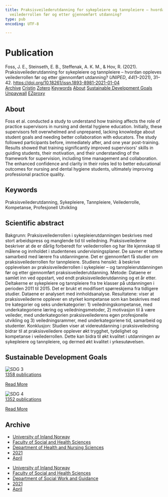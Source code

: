 ```yaml
---
title: Praksisveilederutdanning for sykepleiere og tannpleiere – hvordan oppleves
  veilederrollen før og etter gjennomført utdanning?
type: pub
encoding: UTF-8

---
```

<h1>Publication</h1>
<article id="csl-bib-container-36JEXDTS" class="csl-bib-container">
  <div class="csl-bib-body"> <div class="csl-entry">Foss, J. E., Steinseth, E. B., Steffenak, A. K. M., &#38; Hov, R. (2021). Praksisveilederutdanning for sykepleiere og tannpleiere – hvordan oppleves veilederrollen før og etter gjennomført utdanning? <i>UNIPED</i>, <i>44</i>(1–2021), 31–42. <a href="https://doi.org/10.18261/issn.1893-8981-2021-01-04">https://doi.org/10.18261/issn.1893-8981-2021-01-04</a></div> </div>
  <div class="csl-bib-buttons">
    <a href="#taxonomy-article-36JEXDTS" alt="archive" class="csl-bib-button">Archive</a>
    <a href="https://app.cristin.no/results/show.jsf?id=1902873" alt="Cristin" class="csl-bib-button">Cristin</a>
    <a href="http://zotero.org/groups/5881554/items/36JEXDTS" alt="Zotero" class="csl-bib-button">Zotero</a>
    <a href="#keywords-article-36JEXDTS" alt="keywords" class="csl-bib-button">Keywords</a>
    <a href="#about-article-36JEXDTS" alt="about_pub" class="csl-bib-button">About</a>
    <a href="#sdg-article-36JEXDTS" alt="sdg" class="csl-bib-button">Sustainable Development Goals</a>
    <a href="https://doi.org/10.18261/issn.1893-8981-2021-01-04" alt="Unpaywall" class="csl-bib-button">Unpaywall</a>
    <a href="https://doi.org/10.18261/issn.1893-8981-2021-01-04" alt="EZproxy" class="csl-bib-button">EZproxy</a>
  </div>
  <div id="csl-bib-meta-container-36JEXDTS"></div>
</article>
<div id="csl-bib-meta-36JEXDTS" class="csl-bib-meta">
  <article id="about-article-36JEXDTS" class="about_pub-article">
    <h1>About</h1>
    Foss et al. conducted a study to understand how training affects the role of practice supervisors in nursing and dental hygiene education. Initially, these supervisors felt overwhelmed and unprepared, lacking knowledge about student goals and needing better collaboration with educators. The study followed participants before, immediately after, and one year post-training. Results showed that training significantly improved supervisors' skills in guiding students, their motivation, and their understanding of the framework for supervision, including time management and collaboration. The enhanced confidence and clarity in their roles led to better educational outcomes for nursing and dental hygiene students, ultimately improving professional practice quality.
  </article>
  <article id="keywords-article-36JEXDTS" class="keywords-article">
    <h1>Keywords</h1>
    Praksisveilederutdanning, Sykepleiere, Tannpleiere, Veilederrolle, Kompetanse, Profesjonell Utvikling
  </article>
  <article id="abstract-article-36JEXDTS" class="abstract-article">
    <h1>Scientific abstract</h1>
    Bakgrunn: Praksisveilederrollen i sykepleierutdanningen beskrives med stort arbeidspress og manglende tid til 
veiledning. Praksisveilederne beskriver at de er dårlig forberedt for veilederrollen og har lite kjennskap til målene 
og innholdet i studentenes undervisningsplaner. De savner et tettere samarbeid med lærere fra utdanningene. 
Det er gjennomført få studier om praksisveilederrollen for tannpleiere. 
Studiens hensikt: å beskrive opplevelsen av praksisveilederrollen i sykepleier – og tannpleierutdanningen før og 
etter gjennomført praksisveilederutdanning. 
Metode: Dataene er samlet inn ved oppstart, ved endt praksisveilederutdanning og et år etter. Deltakerne er sykepleiere og tannpleiere fra tre klasser på utdanningen i perioden 2011 til 2015. Det er brukt et modifisert spørreskjema 
fra tidligere studier. Dataene er analysert med innholdsanalyse. 
Resultatene: viser at praksisveilederne opplever en styrket kompetanse som kan beskrives med tre kategorier og 
seks underkategorier: 1) veiledningskompetanse, med underkategoriene læring og veiledningsmetoder, 2) motivasjon 
til å være veileder, med underkategorien praksisveilederens egen profesjonelle utvikling og 3) veiledningsrammer, 
med underkategoriene tid, samarbeid og studenter. 
Konklusjon: Studien viser at videreutdanning i praksisveiledning bidrar til at praksisveiledere opplever økt trygghet, tydelighet og kompetanse i veilederrollen. Dette kan bidra til økt kvalitet i utdanningen av sykepleiere og tannpleiere, og dermed økt kvalitet i yrkesutøvelsen.
  </article>
  <article id="sdg-article-36JEXDTS" class="sdg-article">
    <h1>Sustainable Development Goals</h1>
    <div class="sdg-container"><div id="sdg3" class="sdg">
        <img src="{{< params subfolder >}}images/sdg/sdg03_en.png" class="image" alt="SDG 3">
        <div class="sdg-overlay">
          <a href="{{< params subfolder >}}en/archive/?sdg=3#archive" class="sdg-publication-count"><span>1358</span> publications</a>
          <p><a href="https://sdgs.un.org/goals/goal3" class="sdg-read-more">Read More</a></p>
        </div>
      </div> <div id="sdg4" class="sdg">
        <img src="{{< params subfolder >}}images/sdg/sdg04_en.png" class="image" alt="SDG 4">
        <div class="sdg-overlay">
          <a href="{{< params subfolder >}}en/archive/?sdg=4#archive" class="sdg-publication-count"><span>1352</span> publications</a>
          <p><a href="https://sdgs.un.org/goals/goal4" class="sdg-read-more">Read More</a></p>
        </div>
      </div></div>
  </article>
  <article id="taxonomy-article-36JEXDTS" class="taxonomy-article">
    <h1>Archive</h1>
    <ul>
      <li><a href="{{< params subfolder >}}en/archive/?key=3DCRN523">University of Inland Norway</a></li>
      <li><a href="{{< params subfolder >}}en/archive/?key=IDKFS3MX">Faculty of Social and Health Sciences</a></li>
      <li><a href="{{< params subfolder >}}en/archive/?key=GTV4ECMZ">Department of Health and Nursing Sciences</a></li>
      <li><a href="{{< params subfolder >}}en/archive/?key=4IUS5XY3">2021</a></li>
      <li><a href="{{< params subfolder >}}en/archive/?key=F8HY3TFI">April</a></li>
    </ul>
    <ul>
      <li><a href="{{< params subfolder >}}en/archive/?key=3DCRN523">University of Inland Norway</a></li>
      <li><a href="{{< params subfolder >}}en/archive/?key=IDKFS3MX">Faculty of Social and Health Sciences</a></li>
      <li><a href="{{< params subfolder >}}en/archive/?key=CU4VFGCV">Department of Social Work and Guidance</a></li>
      <li><a href="{{< params subfolder >}}en/archive/?key=2C96K84E">2021</a></li>
      <li><a href="{{< params subfolder >}}en/archive/?key=I5T2IY88">April</a></li>
    </ul>
  </article>
</div>
